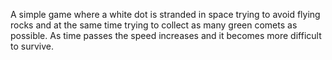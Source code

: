A simple game where a white dot is stranded in space trying to avoid flying rocks and at the same time trying to collect as many green comets as possible. As time passes the speed increases and it becomes more difficult to survive.